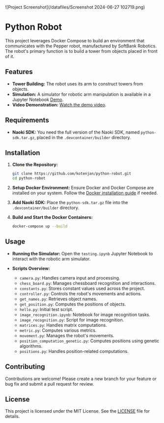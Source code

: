 ![Project Screenshot](/datafiles/Screenshot 2024-06-27 102719.png)


# Python Robot

This project leverages Docker Compose to build an environment that communicates with the Pepper robot, manufactured by SoftBank Robotics. The robot's primary function is to build a tower from objects placed in front of it.

## Features

- **Tower Building:** The robot uses its arm to construct towers from objects.
- **Simulation:** A simulator for robotic arm manipulation is available in a Jupyter Notebook [Demo](testing.ipynb).
- **Video Demonstration:** [Watch the demo video](datafiles/demo.mp4).

## Requirements

- **Naoki SDK:** You need the full version of the Naoki SDK, named `python-sdk.tar.gz`, placed in the `.devcontainer/builder` directory.

## Installation

1. **Clone the Repository:**
    ```bash
    git clone https://github.com/kotenjan/python-robot.git
    cd python-robot
    ```

2. **Setup Docker Environment:**
    Ensure Docker and Docker Compose are installed on your system. Follow the [Docker installation guide](https://docs.docker.com/get-docker/) if needed.

3. **Add Naoki SDK:**
    Place the `python-sdk.tar.gz` file into the `.devcontainer/builder` directory.

4. **Build and Start the Docker Containers:**
    ```bash
    docker-compose up --build
    ```

## Usage

- **Running the Simulator:**
    Open the `testing.ipynb` Jupyter Notebook to interact with the robotic arm simulator.

- **Scripts Overview:**
    - `camera.py`: Handles camera input and processing.
    - `chess_board.py`: Manages chessboard recognition and interactions.
    - `constants.py`: Stores constant values used across the project.
    - `controller.py`: Controls the robot's movements and actions.
    - `get_names.py`: Retrieves object names.
    - `get_position.py`: Computes the positions of objects.
    - `hello.py`: Initial test script.
    - `image_recognition.ipynb`: Notebook for image recognition tasks.
    - `image_recognition.py`: Script for image recognition.
    - `matrices.py`: Handles matrix computations.
    - `metric.py`: Computes various metrics.
    - `movement.py`: Manages the robot's movements.
    - `position_computation_genetic.py`: Computes positions using genetic algorithms.
    - `positions.py`: Handles position-related computations.

## Contributing

Contributions are welcome! Please create a new branch for your feature or bug fix and submit a pull request for review.

## License

This project is licensed under the MIT License. See the [LICENSE](LICENSE) file for details.

